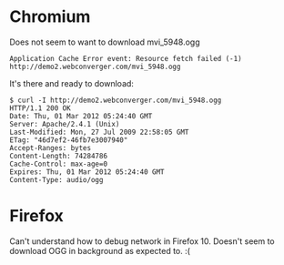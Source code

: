 # Chromium

Does not seem to want to download mvi_5948.ogg

	Application Cache Error event: Resource fetch failed (-1) http://demo2.webconverger.com/mvi_5948.ogg

It's there and ready to download:

	$ curl -I http://demo2.webconverger.com/mvi_5948.ogg
	HTTP/1.1 200 OK
	Date: Thu, 01 Mar 2012 05:24:40 GMT
	Server: Apache/2.4.1 (Unix)
	Last-Modified: Mon, 27 Jul 2009 22:58:05 GMT
	ETag: "46d7ef2-46fb7e3007940"
	Accept-Ranges: bytes
	Content-Length: 74284786
	Cache-Control: max-age=0
	Expires: Thu, 01 Mar 2012 05:24:40 GMT
	Content-Type: audio/ogg

# Firefox

Can't understand how to debug network in Firefox 10. Doesn't seem to download OGG in
background as expected to. :(
